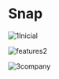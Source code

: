# Snap

![1Inicial](https://github.com/Guilh3rmeCabral/snap/assets/81389142/df77751f-7c06-4f93-a97f-f6149170a628)

![features2](https://github.com/Guilh3rmeCabral/snap/assets/81389142/882e4832-639c-42ef-8612-47747a785934)

![3company](https://github.com/Guilh3rmeCabral/snap/assets/81389142/7ec740e4-c452-4e05-8b91-37f8c5a9b32e)
